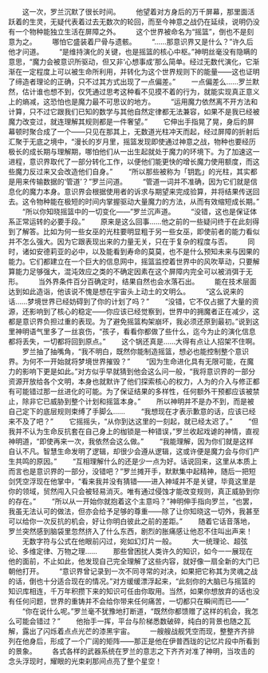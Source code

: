 　　这一次，罗兰沉默了很长时间。
　　他望着对方身后的万千屏幕，那里面活跃着的生灵，无疑代表着过去无数次的轮回，而至今神意之战仍在延续，说明仍没有一个物种能独立生活在屏障之外。
　　这个世界被命名为“摇篮”，倒也不是刻意为之。
　　哪怕它盛装着尸骨与遗骸。
　　“……那意识界又是什么？”许久后他才问道。
　　“是维持演化的关键，也是摇篮的核心中枢。”神明丝毫没有隐瞒的意思，“魔力会被意识所驱动，但又非‘心想事成’那么简单。经过无数代演化，它渐渐在一定程度上可以被生命所利用，并转化为这个世界规则下的能量——这也证明了缔造者理论的正确，只不过其方式出现了一点偏差。”
　　一点偏差么……罗兰默然，估计谁也想不到，仅凭通过思考这种看不见摸不着的行为，就能实现真正意义上的熵减，这恐怕也是魔力最不可思议的地方。
　　“运用魔力依然离不开方法和计算，只不过它跟我们已知的数学与其他自然定律都无法兼容，如果不是我已经被魔力改变过，就连理解其规则都是一件奢望。”
　　它伸出手指晃了晃，身后的屏幕顿时聚合成了一个——只见在那其上，无数道光柱冲天而起，经过屏障的折射后汇聚于无底之境中，“漫长的岁月里，摇篮发现即使通过神意之战，物种也要经历极长的成长期与理解期，哪怕他们从一出生起就处于魔力的环境下。为了加速这一进程，意识界取代了一部分转化工作，以便他们能更快的增长魔力使用额度，而这些魔力反过来又会改造他们自身。”
　　“所以那些被称为「钥匙」的光柱，其实都是用来传输数据的‘管道’？”罗兰问道。
　　“管道一词并不准确，因为它们就是信息化的魔力本身。意识界会根据使用者的诉求与期望来完成验算，并将结果传送回去。这令物种能在极短的时间内掌握驱动大量魔力的方法，从而有效缩短成长期。”
　　“所以你知晓摇篮中的一切变化——”罗兰沉声道。
　　“没错，这也是保证体系正常运转的必要手段。”
　　原来是这么回事……他之前的一些疑问终于在此刻得到了解答。比如为何一些女巫的光柱要明显粗于另一些女巫，即使前者的能力看似并不怎么强大。因为它跟表现出来的力量无关，只在于复杂的程度与否。
　　同时，诸如安德莉亚的必中，以及能看到寿命的莫莫，也不是什么预知未来与因果的能力。它们都建立在一个巨大的信息网中，摇篮监控着世界中的风吹草动，只要解算能力足够强大，混沌效应之类的不确定因素在这个屏障内完全可以被消弭于无形。
　　当外界条件百分百确定时，结果自然也会水落石出。
　　能在技术层面达到如此造诣，他该说不愧是想在宇宙头上动土的文明么。
　　“这么说来的话……梦境世界已经妨碍到了你的计划了吗？”
　　“没错，它不仅占据了大量的资源，还影响到了核心的稳定——你应该已经觉察到，世界中的拥魔者正在减少，这都是意识界负担过重的表现。为了避免摇篮构架崩坏，我必须还原到最初。”说到这里神明语气里多了一丝哀伤，“孩子，看看你都做了些什么，迄今为止的演化信息都将丢失，一切都将回到原点。”
　　这个锅还真是……大得有点让人招架不住啊。
　　罗兰抽了抽嘴角，“我不明白，既然你能制造摇篮，想必也能控制整个意识界。为何不一开始就将梦境世界摧毁？”
　　“因为生命进化具有无限可能，在魔力的影响下更是如此。”对方似乎早就猜到他会这么问一般，“我将意识界的一部分资源开放给各个文明，本身也就默许了他们探索核心的权力，人为的介入与修正都有可能错过那一丝进化的可能。为了保证结果的多样性，任何额外干预都应该被禁止，除非它已威胁到整个计划和摇篮本身。”
　　所以神明并不是办不到，而是被自己定下的底层规则束缚了手脚么……
　　“我想现在才表示歉意的话，应该已经来不及了吧？”
　　它摇摇头，“从你到达这里的一刻起，就已经太迟了。”
　　“但我并不认为生命反抗套在自己身上的枷锁是一种错误，”罗兰收起戏谑的神情，直视神明道，“即使再来一次，我依然会这么做。”
　　“我能理解，因为你们就是这样自认不凡。智慧生命发明了逻辑，却很少会遵从逻辑，这或许便是魔力会与你们产生共鸣的原因。”
　　“互相理解什么的还是少一点为好。话说回来，这里从本质上而言也是意识界的一部分，没错吧？”罗兰摊开手，默默集中起精神，随后一把短剑凭空浮现在他掌中，“看来我并没有猜错——进入神域并不是关键，毕竟这里是你的领域，贸然闯入只会被轻易消灭。唯有通过侵蚀才能改变规则，真正威胁到你的存在。”
　　“所以从一开始你就抱着这个主意吗？”神明伸手指向罗兰，“也罢，我虽无法认可的做法，但亦会给予足够的尊重——除了让你知晓这一切外，我甚至可以给你一次反抗的机会，好让你明白彼此之前的差距。”
　　随着它话音落地，罗兰突然感到脑袋里忽然挤入了什么东西，剧烈的胀痛感让他忍不住叫出声来！
　　无数字符与公式在他眼前闪过，宛如幻灯片一般。
　　大一统理论、超弦论、多维定律、万物之理……
　　那些曾困扰人类许久的知识，如今一一展现在他的面前，不止如此，他发现自己完全理解了这些内容，就好像一扇全新的大门已朝他打开。
　　“意识界曾记录到一次不同寻常的对决，如果把它称其为灵魂之战的话，倒也十分适合现在的情况。”对方缓缓漂浮起来，“此刻你的大脑已与摇篮的知识库相连，千万年积攒下来的知识可任由你取用。当然，如果你想放弃的话也没有任何问题，世界的重铸并不会给你带来任何痛苦，一切都只在瞬间而已——”
　　“你在说什么呢。”罗兰毫不犹豫地打断道，“既然你都馈赠了这样的机会，我怎么可能会错过？”
　　他抬手一挥，平台与阶梯悉数破碎，纯白的背景也随之瓦解，露出了闪烁着点点光芒的漆黑宇宙。
　　一艘艘战舰凭空而现，整整齐齐排列在他身后，形成了一个广阔的矩阵——那正是他在伊普西珑的记忆片段中所看到的景象。
　　各式各样的武器系统在罗兰的意志之下齐齐对准了神明，当攻击的念头浮现时，耀眼的光束刹那间点亮了整个星空！
